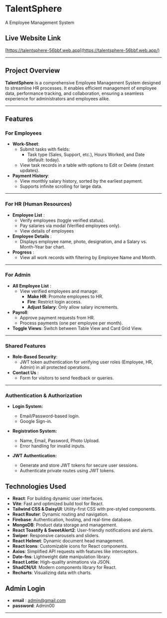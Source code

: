 # TalentSphere

A Employee Management System

## Live Website Link

[https://talentsphere-56bbf.web.app](https://talentsphere-56bbf.web.app/)

---

## Project Overview

**TalentSphere** is a comprehensive Employee Management System designed to streamline HR processes. It enables efficient management of employee data, performance tracking, and collaboration, ensuring a seamless experience for administrators and employees alike.

---

## Features
### **For Employees**
- **Work-Sheet**:  
  - Submit tasks with fields:  
    - Task type (Sales, Support, etc.), Hours Worked, and Date (default: today).  
  - View task records in a table with options to Edit or Delete (instant updates).  
- **Payment History**:  
  - View monthly salary history, sorted by the earliest payment.  
  - Supports infinite scrolling for large data.

---

### **For HR (Human Resources)**
- **Employee List** :  
  - Verify employees (toggle verified status).  
  - Pay salaries via modal (Verified employees only).  
  - View details of employees 
- **Employee Details** :  
  - Displays employee name, photo, designation, and a Salary vs. Month-Year bar chart.  
- **Progress** :  
  - View all work records with filtering by Employee Name and Month.

---

### **For Admin**
- **All Employee List** :  
  - View verified employees and manage:  
    - **Make HR**: Promote employees to HR.  
    - **Fire**: Restrict login access.  
    - **Adjust Salary**: Only allow salary increments.  
- **Payroll**:  
  - Approve payment requests from HR.  
  - Process payments (one per employee per month).  
- **Toggle Views**: Switch between Table View and Card Grid View.  

---

### **Shared Features**
- **Role-Based Security**:  
  - JWT token authentication for verifying user roles (Employee, HR, Admin) in all protected operations.  
- **Contact Us** :  
  - Form for visitors to send feedback or queries.

---


### Authentication & Authorization

- **Login System:**

  - Email/Password-based login.
  - Google Sign-in.

- **Registration System:**

  - Name, Email, Password, Photo Upload.
  - Error handling for invalid inputs.

- **JWT Authentication:**
  - Generate and store JWT tokens for secure user sessions.
  - Authenticate private routes using JWT tokens.

## Technologies Used  

- **React**: For building dynamic user interfaces.  
- **Vite**: Fast and optimized build tool for React.  
- **Tailwind CSS & DaisyUI**: Utility-first CSS with pre-styled components.  
- **React Router**: Dynamic routing and navigation.  
- **Firebase**: Authentication, hosting, and real-time database.  
- **MongoDB**: Product data storage and management.  
- **React Toastify & SweetAlert2**: User-friendly notifications and alerts.  
- **Swiper**: Responsive carousels and sliders.  
- **React Helmet**: Dynamic document head management.  
- **React Icons**: Customizable icons for React components.  
- **Axios**: Simplified API requests with features like interceptors.  
- **Date-fns**: Lightweight date manipulation library.  
- **React Lottie**: High-quality animations via JSON.  
- **ShadCN/UI**: Modern components library for React.  
- **Recharts**: Visualizing data with charts. 

## Admin Login
- **email** : admin@gmail.com
- **password**: Admin00
---
